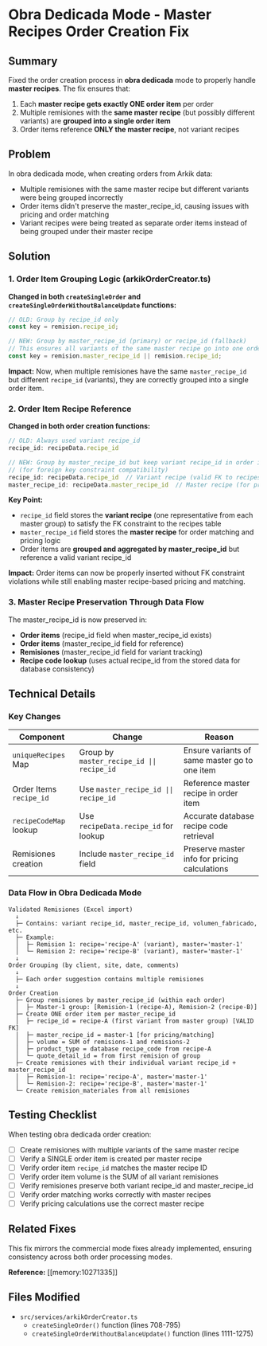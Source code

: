 # Obra Dedicada Mode - Master Recipes Order Creation Fix

## Summary

Fixed the order creation process in **obra dedicada** mode to properly handle **master recipes**. The fix ensures that:
1. Each **master recipe gets exactly ONE order item** per order
2. Multiple remisiones with the **same master recipe** (but possibly different variants) are **grouped into a single order item**
3. Order items reference **ONLY the master recipe**, not variant recipes

## Problem

In obra dedicada mode, when creating orders from Arkik data:
- Multiple remisiones with the same master recipe but different variants were being grouped incorrectly
- Order items didn't preserve the master_recipe_id, causing issues with pricing and order matching
- Variant recipes were being treated as separate order items instead of being grouped under their master recipe

## Solution

### 1. Order Item Grouping Logic (arkikOrderCreator.ts)

**Changed in both `createSingleOrder` and `createSingleOrderWithoutBalanceUpdate` functions:**

```typescript
// OLD: Group by recipe_id only
const key = remision.recipe_id;

// NEW: Group by master_recipe_id (primary) or recipe_id (fallback)
// This ensures all variants of the same master recipe go into one order item
const key = remision.master_recipe_id || remision.recipe_id;
```

**Impact:** Now, when multiple remisiones have the same `master_recipe_id` but different `recipe_id` (variants), they are correctly grouped into a single order item.

### 2. Order Item Recipe Reference

**Changed in both order creation functions:**

```typescript
// OLD: Always used variant recipe_id
recipe_id: recipeData.recipe_id

// NEW: Group by master_recipe_id but keep variant recipe_id in order item
// (for foreign key constraint compatibility)
recipe_id: recipeData.recipe_id  // Variant recipe (valid FK to recipes table)
master_recipe_id: recipeData.master_recipe_id  // Master recipe (for pricing/matching)
```

**Key Point:** 
- `recipe_id` field stores the **variant recipe** (one representative from each master group) to satisfy the FK constraint to the recipes table
- `master_recipe_id` field stores the **master recipe** for order matching and pricing logic
- Order items are **grouped and aggregated by master_recipe_id** but reference a valid variant recipe_id

**Impact:** Order items can now be properly inserted without FK constraint violations while still enabling master recipe-based pricing and matching.

### 3. Master Recipe Preservation Through Data Flow

The master_recipe_id is now preserved in:
- **Order items** (recipe_id field when master_recipe_id exists)
- **Order items** (master_recipe_id field for reference)
- **Remisiones** (master_recipe_id field for variant tracking)
- **Recipe code lookup** (uses actual recipe_id from the stored data for database consistency)

## Technical Details

### Key Changes

| Component | Change | Reason |
|-----------|--------|--------|
| `uniqueRecipes` Map | Group by `master_recipe_id \|\| recipe_id` | Ensure variants of same master go to one item |
| Order Items `recipe_id` | Use `master_recipe_id \|\| recipe_id` | Reference master recipe in order item |
| `recipeCodeMap` lookup | Use `recipeData.recipe_id` for lookup | Accurate database recipe code retrieval |
| Remisiones creation | Include `master_recipe_id` field | Preserve master info for pricing calculations |

### Data Flow in Obra Dedicada Mode

```
Validated Remisiones (Excel import)
  ↓
  ├─ Contains: variant recipe_id, master_recipe_id, volumen_fabricado, etc.
  ├─ Example: 
  │  ├─ Remision 1: recipe='recipe-A' (variant), master='master-1'
  │  └─ Remision 2: recipe='recipe-B' (variant), master='master-1'
  ↓
Order Grouping (by client, site, date, comments)
  ↓
  ├─ Each order suggestion contains multiple remisiones
  ↓
Order Creation
  ├─ Group remisiones by master_recipe_id (within each order)
  │  ├─ Master-1 group: [Remision-1 (recipe-A), Remision-2 (recipe-B)]
  ├─ Create ONE order item per master_recipe_id
  │  ├─ recipe_id = recipe-A (first variant from master group) [VALID FK]
  │  ├─ master_recipe_id = master-1 [for pricing/matching]
  │  ├─ volume = SUM of remisions-1 and remisions-2
  │  ├─ product_type = database recipe_code from recipe-A
  │  └─ quote_detail_id = from first remision of group
  ├─ Create remisiones with their individual variant recipe_id + master_recipe_id
  │  ├─ Remision-1: recipe='recipe-A', master='master-1'
  │  └─ Remision-2: recipe='recipe-B', master='master-1'
  └─ Create remision_materiales from all remisiones
```

## Testing Checklist

When testing obra dedicada order creation:

- [ ] Create remisiones with multiple variants of the same master recipe
- [ ] Verify a SINGLE order item is created per master recipe
- [ ] Verify order item `recipe_id` matches the master recipe ID
- [ ] Verify order item volume is the SUM of all variant remisiones
- [ ] Verify remisiones preserve both variant recipe_id and master_recipe_id
- [ ] Verify order matching works correctly with master recipes
- [ ] Verify pricing calculations use the correct master recipe

## Related Fixes

This fix mirrors the commercial mode fixes already implemented, ensuring consistency across both order processing modes.

**Reference:** [[memory:10271335]]

## Files Modified

- `src/services/arkikOrderCreator.ts`
  - `createSingleOrder()` function (lines 708-795)
  - `createSingleOrderWithoutBalanceUpdate()` function (lines 1111-1275)
